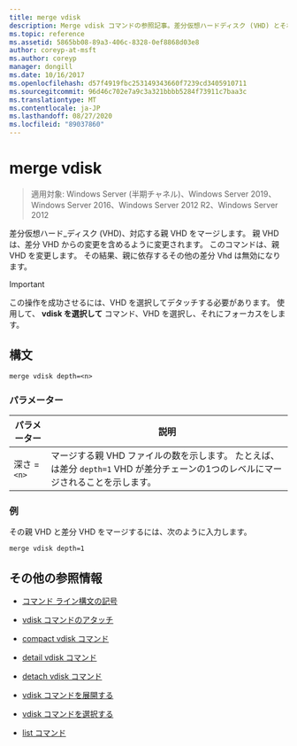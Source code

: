 ```yaml
---
title: merge vdisk
description: Merge vdisk コマンドの参照記事。差分仮想ハードディスク (VHD) とそれに対応する親 VHD をマージします。
ms.topic: reference
ms.assetid: 5865bb08-89a3-406c-8328-0ef8868d03e8
author: coreyp-at-msft
ms.author: coreyp
manager: dongill
ms.date: 10/16/2017
ms.openlocfilehash: d57f4919fbc253149343660f7239cd3405910711
ms.sourcegitcommit: 96d46c702e7a9c3a321bbbb5284f73911c7baa3c
ms.translationtype: MT
ms.contentlocale: ja-JP
ms.lasthandoff: 08/27/2020
ms.locfileid: "89037860"
---
```

# <a name="merge-vdisk"></a>merge vdisk

> 適用対象: Windows Server (半期チャネル)、Windows Server 2019、Windows Server 2016、Windows Server 2012 R2、Windows Server 2012

差分仮想ハード_ディスク (VHD)、対応する親 VHD をマージします。 親 VHD は、差分 VHD からの変更を含めるように変更されます。 このコマンドは、親 VHD を変更します。 その結果、親に依存するその他の差分 Vhd は無効になります。

> [!IMPORTANT]
> この操作を成功させるには、VHD を選択してデタッチする必要があります。 使用して、 **vdisk を選択して** コマンド、VHD を選択し、それにフォーカスをします。

## <a name="syntax"></a>構文

```
merge vdisk depth=<n>
```

### <a name="parameters"></a>パラメーター

| パラメーター | 説明 |
| --------- | ----------- |
| 深さ =`<n>` | マージする親 VHD ファイルの数を示します。 たとえば、は差分 `depth=1` VHD が差分チェーンの1つのレベルにマージされることを示します。 |

### <a name="examples"></a>例

その親 VHD と差分 VHD をマージするには、次のように入力します。

```
merge vdisk depth=1
```

## <a name="additional-references"></a>その他の参照情報

- [コマンド ライン構文の記号](command-line-syntax-key.md)

- [vdisk コマンドのアタッチ](attach-vdisk.md)

- [compact vdisk コマンド](compact-vdisk.md)

- [detail vdisk コマンド](detail-vdisk.md)

- [detach vdisk コマンド](detach-vdisk.md)

- [vdisk コマンドを展開する](expand-vdisk.md)

- [vdisk コマンドを選択する](select-vdisk.md)

- [list コマンド](list.md)
